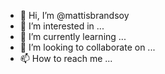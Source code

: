 - 👋 Hi, I’m @mattisbrandsoy
- 👀 I’m interested in ...
- 🌱 I’m currently learning ...
- 💞️ I’m looking to collaborate on ...
- 📫 How to reach me ...

<!---
mattisbrandsoy/mattisbrandsoy is a ✨ special ✨ repository because its `README.md` (this file) appears on your GitHub profile.
You can click the Preview link to take a look at your changes.
--->
